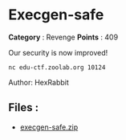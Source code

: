 # Execgen-safe

**Category** : Revenge
**Points** : 409

Our security is now improved!

`nc edu-ctf.zoolab.org 10124`

Author: HexRabbit

## Files : 
 - [execgen-safe.zip](./execgen-safe.zip)


